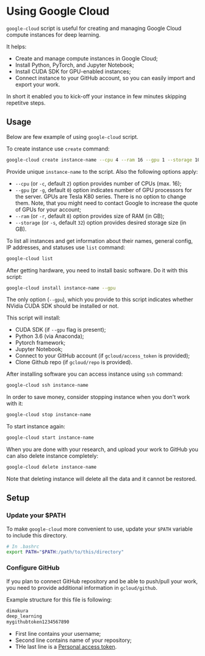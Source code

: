 # Using Google Cloud

`google-cloud` script is useful for creating and managing Google Cloud compute instances
for deep learning.

It helps:

- Create and manage compute instances in Google Cloud;
- Install Python, PyTorch, and Jupyter Notebook;
- Install CUDA SDK for GPU-enabled instances;
- Connect instance to your GitHub account, so you can easily import and export your work.

In short it enabled you to kick-off your instance in few minutes skipping repetitve steps.

## Usage

Below are few example of using `google-cloud` script.

To create instance use `create` command:

```sh
google-cloud create instance-name --cpu 4 --ram 16 --gpu 1 --storage 100
```

Provide unique `instance-name` to the script. Also the following options apply:

- `--cpu` (or `-c`, default `2`) option provides number of CPUs (max. 16);
- `--gpu` (pr `-g`, default `0`) option indicates number of GPU processors for the server.
  GPUs are Tesla K80 series. There is no option to change them.
  Note, that you might need to contact Google to increase the quote of GPUs for your account;
- `--ram` (or `-r`, default `8`) option provides size of RAM (in GB);
- `--storage` (or `-s`, default `32`) option provides desired storage size (in GB).

To list all instances and get information about their names, general config, IP addresses,
and statuses use `list` command:

```sh
google-cloud list
```

After getting hardware, you need to install basic software. Do it with this script:

```sh
google-cloud install instance-name --gpu
```

The only option (`--gpu`), which you provide to this script indicates whether NVidia CUDA SDK
should be installed or not.

This script will install:

- CUDA SDK (if `--gpu` flag is present);
- Python 3.6 (via Anaconda);
- Pytorch framework;
- Jupyter Notebook;
- Connect to your GitHub account (if `gcloud/access_token` is provided);
- Clone Github repo (if `gcloud/repo` is provided).

After installing software you can access instance using `ssh` command:

```sh
google-cloud ssh instance-name
```
In order to save money, consider stopping instance when you don't work with it:

```sh
google-cloud stop instance-name
```

To start instance again:

```sh
google-cloud start instance-name
```

When you are done with your research, and upload your work to GitHub you can also delete
instance completely:

```sh
google-cloud delete instance-name
```

Note that deleting instance will delete all the data and it cannot be restored.

## Setup

### Update your $PATH

To make `google-cloud` more convenient to use, update your `$PATH` variable to include this directory.

```sh
# In .bashrc
export PATH="$PATH:/path/to/this/directory"
```

### Configure GitHub

If you plan to connect GitHub repository and be able to push/pull your work, you need to provide
additional information in `gcloud/github`.

Example structure for this file is following:

```sh
dimakura
deep_learning
mygithubtoken1234567890
```

- First line contains your username;
- Second line contains name of your repository;
- THe last line is a [Personal access token](https://github.com/settings/tokens).
